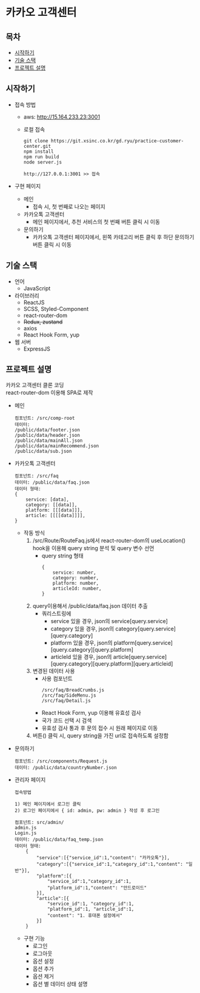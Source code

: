 # 카카오 고객센터

## 목차

-   [시작하기](#시작하기)
-   [기술 스택](#기술-스택)
-   [프로젝트 설명](#프로젝트-설명)

## 시작하기

-   접속 방법

    -   aws: http://15.164.233.23:3001
    -   로컬 접속

        ```
        git clone https://git.xsinc.co.kr/gd.ryu/practice-customer-center.git
        npm install
        npm run build
        node server.js

        http://127.0.0.1:3001 >> 접속
        ```

-   구현 페이지
    -   메인
        -   접속 시, 첫 번째로 나오는 페이지
    -   카카오톡 고객센터
        -   메인 페이지에서, 추천 서비스의 첫 번째 버튼 클릭 시 이동
    -   문의하기
        -   카카오톡 고객센터 페이지에서, 왼쪽 카테고리 버튼 클릭 후 하단 문의하기 버튼 클릭 시 이동

## 기술 스택

-   언어
    -   JavaScript
-   라이브러리
    -   ReactJS
    -   SCSS, Styled-Component
    -   react-router-dom
    -   ~~Redux, zustand~~
    -   axios
    -   React Hook Form, yup
-   웹 서버
    -   ExpressJS

## 프로젝트 설명

카카오 고객센터 클론 코딩  
react-router-dom 이용해 SPA로 제작

-   메인
    ```
    컴포넌트: /src/comp-root
    데이터:
    /public/data/footer.json
    /public/data/header.json
    /public/data/mainAll.json
    /public/data/mainRecommend.json
    /public/data/sub.json
    ```
-   카카오톡 고객센터
    ```
    컴포넌트: /src/faq
    데이터: /public/data/faq.json
    데이터 형태:
    {
        service: [data],
        category: [[data]],
        platform: [[[data]]],
        article: [[[[data]]]],
    }
    ```
    -   작동 방식
        1. /src/Route/RouteFaq.js에서 react-router-dom의 useLocation() hook을 이용해 query string 분석 및 query 변수 선언
            - query string 형태
                ```
                {
                    service: number,
                    category: number,
                    platform: number,
                    articleId: number,
                }
                ```
        2. query이용해서 /public/data/faq.json 데이터 추출
            - 쿼리스트링에
                - service 있을 경우, json의 service[query.service]
                - category 있을 경우, json의 category[query.service][query.category]
                - platform 있을 경우, json의 platform[query.service][query.category][query.platform]
                - articleId 있을 경우, json의 article[query.service][query.category][query.platform][query.articleid]
        3. 변경된 데이터 사용
            - 사용 컴포넌트
                ```
                /src/faq/BreadCrumbs.js
                /src/faq/SideMenu.js
                /src/faq/Detail.js
                ```
            - React Hook Form, yup 이용해 유효성 검사
            - 국가 코드 선택 시 검색
            - 유효성 검사 통과 후 문의 접수 시 원래 페이지로 이동
        4. 버튼(<Link />) 클릭 시, query string을 가진 url로 접속하도록 설정함
-   문의하기
    ```
    컴포넌트: /src/components/Request.js
    데이터: /public/data/countryNumber.json
    ```
-   관리자 페이지

    ```
    접속방법

    1) 메인 페이지에서 로그인 클릭
    2) 로그인 페이지에서 { id: admin, pw: admin } 작성 후 로그인
    ```

    ```
    컴포넌트: src/admin/
    admin.js
    Login.js
    데이터: /public/data/faq_temp.json
    데이터 형태:
        {
            "service":[{"service_id":1,"content": "카카오톡"}],
            "category":[{"service_id":1,"category_id":1,"content": "일반"}],
            "platform":[{
                "service_id":1,"category_id":1,
                "platform_id":1,"content": "안드로이드"
            }],
            "article":[{
                "service_id":1, "category_id":1,
                "platform_id":1, "article_id":1,
                "content": "1. 휴대폰 설정에서"
            }]
        }
    ```

    -   구현 기능
        -   로그인
        -   로그아웃
        -   옵션 설정
        -   옵션 추가
        -   옵션 제거
        -   옵션 별 데이터 상태 설명
